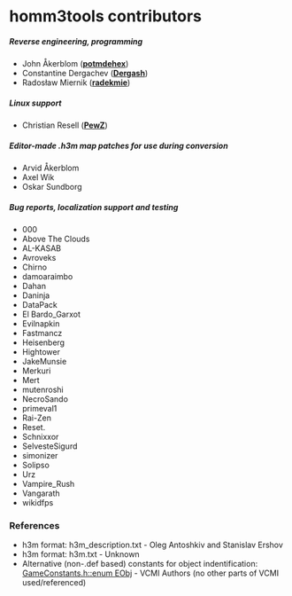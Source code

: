 homm3tools contributors
============================================
##### Reverse engineering, programming
* John Åkerblom (**[potmdehex](https://github.com/potmdehex)**)
* Constantine Dergachev (**[Dergash](https://github.com/Dergash)**)
* Radosław Miernik (**[radekmie](https://github.com/radekmie)**)

##### Linux support
* Christian Resell (**[PewZ](https://github.com/PewZ)**)

##### Editor-made .h3m map patches for use during conversion
* Arvid Åkerblom
* Axel Wik
* Oskar Sundborg

##### Bug reports, localization support and testing
* 000
* Above The Clouds
* AL-KASAB 
* Avroveks
* Chirno
* damoaraimbo
* Dahan
* Daninja
* DataPack
* El Bardo_Garxot
* Evilnapkin
* Fastmancz 
* Heisenberg
* Hightower
* JakeMunsie
* Merkuri
* Mert
* mutenroshi
* NecroSando
* primeval1
* Rai-Zen
* Reset.
* Schnixxor
* SelvesteSigurd
* simonizer
* Solipso
* Urz 
* Vampire_Rush
* Vangarath
* wikidfps

### References
* h3m format: h3m_description.txt - Oleg Antoshkiv and Stanislav Ershov
* h3m format: h3m.txt - Unknown
* Alternative (non-.def based) constants for object indentification: [GameConstants.h::enum EObj](https://github.com/vcmi/vcmi/blob/6d502ef1a16b70ef93596f241d5afbc5203064f5/lib/GameConstants.h#L505) - VCMI Authors (no other parts of VCMI used/referenced)

